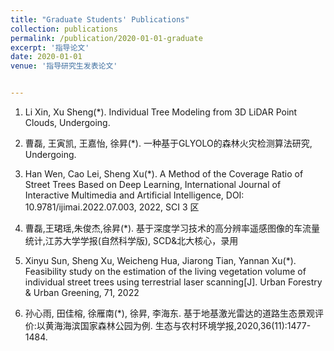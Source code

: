 ```yaml
---
title: "Graduate Students' Publications"
collection: publications
permalink: /publication/2020-01-01-graduate
excerpt: '指导论文'
date: 2020-01-01
venue: '指导研究生发表论文'


---
```


1. Li Xin, Xu Sheng(*). Individual Tree Modeling from 3D LiDAR Point Clouds, Undergoing.

1. 曹磊, 王寅凯, 王嘉怡, 徐昇(*).  一种基于GLYOLO的森林火灾检测算法研究, Undergoing.

1. Han Wen, Cao Lei, Sheng Xu(*). A Method of the Coverage Ratio of Street Trees Based on Deep Learning, International Journal of Interactive Multimedia and Artificial Intelligence, DOI: 10.9781/ijimai.2022.07.003, 2022, SCI 3 区

1. 曹磊,王珺瑶,朱俊杰,徐昇(*). 基于深度学习技术的高分辨率遥感图像的车流量统计,江苏大学学报(自然科学版), SCD&北大核心，录用

1. Xinyu Sun, Sheng Xu, Weicheng Hua, Jiarong Tian, Yannan Xu(*). Feasibility study on the estimation of the living vegetation volume of individual street trees using terrestrial laser scanning[J]. Urban Forestry & Urban Greening, 71, 2022

1. 孙心雨, 田佳榕, 徐雁南(*), 徐昇, 李海东. 基于地基激光雷达的道路生态景观评价:以黄海海滨国家森林公园为例. 生态与农村环境学报,2020,36(11):1477-1484.




